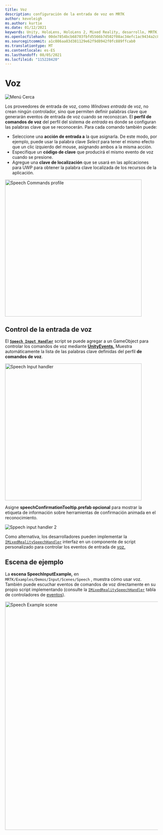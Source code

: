 ```yaml
---
title: Voz
description: configuración de la entrada de voz en MRTK
author: keveleigh
ms.author: kurtie
ms.date: 01/12/2021
keywords: Unity, HoloLens, HoloLens 2, Mixed Reality, desarrollo, MRTK, Voz,
ms.openlocfilehash: 00de7854bcb68703fbfd5566b7d502f08ac34efc1ac9434a2c86274f07b6342d
ms.sourcegitcommit: a1c086aa83d381129e62f9d8942f0fc889ffcab0
ms.translationtype: MT
ms.contentlocale: es-ES
ms.lasthandoff: 08/05/2021
ms.locfileid: "115228420"
---
```

# <a name="speech"></a>Voz

![Menú Cerca](../images/input/MRTK_Input_Speech.png)

Los proveedores de entrada de voz, como *Windows entrada* de voz, no crean ningún controlador, sino que permiten definir palabras clave que generarán eventos de entrada de voz cuando se reconozcan. El **perfil de comandos de voz** del perfil del sistema de *entrada* es donde se configuran las palabras clave que se reconocerán. Para cada comando también puede:

- Seleccione una **acción de entrada a** la que asignarla. De este modo, por ejemplo, puede usar la palabra clave *Select* para tener el mismo efecto que un clic izquierdo del mouse, asignando ambos a la misma acción.
- Especifique un **código de clave** que producirá el mismo evento de voz cuando se presione.
- Agregue una **clave de localización** que se usará en las aplicaciones para UWP para obtener la palabra clave localizada de los recursos de la aplicación.

<img src="../images/input/SpeechCommandsProfile.png" width="450px" alt="Speech Commands profile">

## <a name="handling-speech-input"></a>Control de la entrada de voz

El [**`Speech Input Handler`**](xref:Microsoft.MixedReality.Toolkit.Input.SpeechInputHandler) script se puede agregar a un GameObject para controlar los comandos de voz mediante [**UnityEvents.**](https://docs.unity3d.com/Manual/UnityEvents.html) Muestra automáticamente la lista de las palabras clave definidas del perfil **de comandos de voz**.

<img src="../images/input/SpeechCommands_SpeechInputHandler1.png" width="450px" alt="Speech Input handler">

Asigne **speechConfirmationTooltip.prefab opcional** para mostrar la etiqueta de información sobre herramientas de confirmación animada en el reconocimiento.

<img src="../images/input/SpeechCommands_SpeechInputHandler2.png" alt="Sppech input handler 2">

Como alternativa, los desarrolladores pueden implementar la [`IMixedRealitySpeechHandler`](xref:Microsoft.MixedReality.Toolkit.Input.IMixedRealitySpeechHandler) interfaz en un componente de script personalizado para controlar los eventos de entrada de [voz.](input-events.md#input-event-interface-example)

## <a name="example-scene"></a>Escena de ejemplo

La **escena SpeechInputExample,** en `MRTK/Examples/Demos/Input/Scenes/Speech` , muestra cómo usar voz. También puede escuchar eventos de comandos de voz directamente en su propio script implementando (consulte la [`IMixedRealitySpeechHandler`](xref:Microsoft.MixedReality.Toolkit.Input.IMixedRealitySpeechHandler) tabla de controladores de [eventos](input-events.md)).

<img src="../images/input/SpeechExampleScene.png" width="750px" alt="Speech Example scene">
